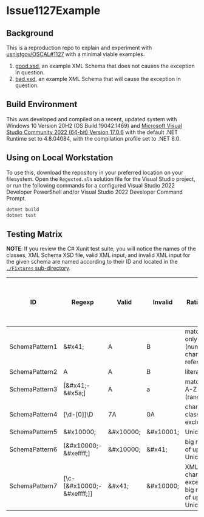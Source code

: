 # Issue1127Example

## Background

This is a reproduction repo to explain and experiment with [usnistgov/OSCAL#1127](https://github.com/usnistgov/OSCAL/issues/1127) with a minimal viable examples.

1. [good.xsd](./Issue1127Example/good.xsd), an example XML Schema that does not causes the exception in question.
1. [bad.xsd](./Issue1127Example/good.xsd), an example XML Schema that will cause the exception in question.

## Build Environment

This was developed and compiled on a recent, updated system with Windows 10 Version 20H2 (OS Build 19042.1469) and [Microsoft Visual Studio Community 2022 (64-bit) Version 17.0.6](https://visualstudio.microsoft.com/) with the default .NET Runtime set to 4.8.04084, with the compilation profile set to .NET 6.0.

## Using on Local Workstation

To use this, download the repository in your preferred location on your filesystem. Open the `Regexted.sln` solution file for the Visual Studio project, or run the following commands for a configured Visual Studio 2022 Developer PowerShell and/or Visual Studio 2022 Developer Command Prompt.

```sh
dotnet build
dotnet test
```

## Testing Matrix

**NOTE**: If you review the C# Xunit test suite, you will notice the names of the classes, XML Schema XSD file, valid XML input, and invalid XML input for the given schema are named according to their ID and located in the [`./Fixtures` sub-directory](./Fixtures/).

| ID | Regexp  | Valid  | Invalid  | Rationale | Schema Fails to Compile w/ Runtime Error? | Accepts Valid XML? | Rejects Invalid XML? | Notes |
|---|---|---|---|---|---|---|---|---|
| SchemaPattern1 | &amp;#x41;  | A  | B  | matches only "A" (numeric character reference) |  | X | X |  |
| SchemaPattern2 | A  | A  | B  | literal |  | X | X |  |
| SchemaPattern3 | [&amp;#x41;-&amp;#x5a;]  | A  | a  | matches A-Z (range) |  | X | X |  |
| SchemaPattern4 | [\d-[0]]\D | 7A | 0A | character class with exclusion |  | X | X |  |
| SchemaPattern5 | &amp;#x10000; | &amp;#x10000; | &amp;#x10001; | Unicode |  | X | X |  |
| SchemaPattern6 | [&amp;#x10000;-&amp;#xeffff;] | &amp;#x10000; | &amp;#x41; | big range of upper Unicode | X |  |  |   |  |
| SchemaPattern7 | [\c-[&amp;#x10000;-&amp;#xeffff;]] | &amp;#x41; | &amp;#x10000; | XML name characters except for big range of upper Unicode | X |  |  |   | |
